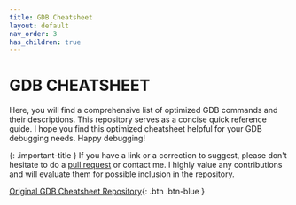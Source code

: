 ```yaml
---
title: GDB Cheatsheet
layout: default
nav_order: 3
has_children: true
---
```


# **GDB CHEATSHEET**

Here, you will find a comprehensive list of optimized GDB commands and their descriptions. This repository serves as a concise quick reference guide. I hope you find this optimized cheatsheet helpful for your GDB debugging needs. Happy debugging!

{: .important-title }
If you have a link or a correction to suggest, please don't hesitate to do a [pull request](https://github.com/jotavare/guides-and-manuals/pulls) or contact me. I highly value any contributions and will evaluate them for possible inclusion in the repository.

[Original GDB Cheatsheet Repository](https://github.com/jotavare/guides-and-manuals/tree/main/guides-and-manuals/gdb){: .btn .btn-blue }